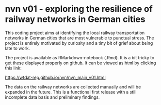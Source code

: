 # nvn v01 - exploring the resilience of railway networks in German cities

This coding project aims at identifying the local railway transportation networks in German cities that are most vulnerable to punctual stress. The project is entirely motivated by curiosity and a tiny bit of grief about being late to work.

The project is available as RMarkdown-notebook (.Rmd). It is a bit tricky to get these displayed properly on github. It can be viewed as html by clicking this link:

https://wtdat-rep.github.io/nvn/nvn_main_v01.html

The data on the railway networks are collected manually and will be expanded in the future. This is a functional first release with a still incomplete data basis and preliminary findings.
